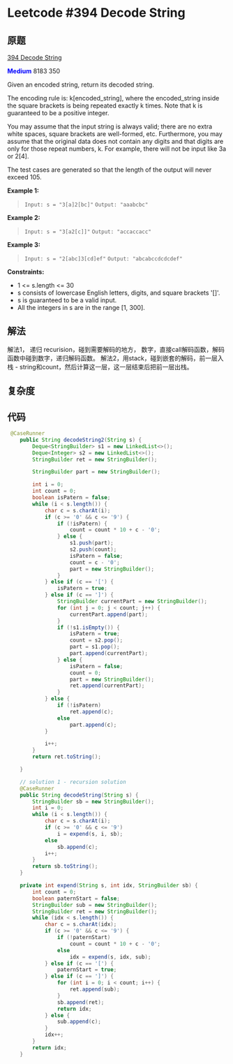 # Leetcode #394 Decode String

## 原题

[394 Decode String](https://leetcode.com/problems/decode-string/)

**<span style="color:blue">Medium</span>** 8183 350

Given an encoded string, return its decoded string.

The encoding rule is: k[encoded_string], where the encoded_string inside the square brackets is being repeated exactly k times. Note that k is guaranteed to be a positive integer.

You may assume that the input string is always valid; there are no extra white spaces, square brackets are well-formed, etc. Furthermore, you may assume that the original data does not contain any digits and that digits are only for those repeat numbers, k. For example, there will not be input like 3a or 2[4].

The test cases are generated so that the length of the output will never exceed 105.

**Example 1:**

> `Input: s = "3[a]2[bc]"`
`Output: "aaabcbc"`

**Example 2:**

> `Input: s = "3[a2[c]]"`
`Output: "accaccacc"`

**Example 3:**

> `Input: s = "2[abc]3[cd]ef"`
`Output: "abcabccdcdcdef"`

**Constraints:**

- 1 <= s.length <= 30
- s consists of lowercase English letters, digits, and square brackets '[]'.
- s is guaranteed to be a valid input.
- All the integers in s are in the range [1, 300].

## 解法

解法1， 递归 recurision，碰到需要解码的地方， 数字，直接call解码函数，解码函数中碰到数字，递归解码函数。
解法2，用stack，碰到嵌套的解码，前一层入栈 - string和count，然后计算这一层，这一层结束后把前一层出栈。


## 复杂度


## 代码

```Java
 @CaseRunner
    public String decodeString2(String s) {
        Deque<StringBuilder> s1 = new LinkedList<>();
        Deque<Integer> s2 = new LinkedList<>();
        StringBuilder ret = new StringBuilder();

        StringBuilder part = new StringBuilder();

        int i = 0;
        int count = 0;
        boolean isPatern = false;
        while (i < s.length()) {
            char c = s.charAt(i);
            if (c >= '0' && c <= '9') {
                if (!isPatern) {
                    count = count * 10 + c - '0';
                } else {
                    s1.push(part);
                    s2.push(count);
                    isPatern = false;
                    count = c - '0';
                    part = new StringBuilder();
                }
            } else if (c == '[') {
                isPatern = true;
            } else if (c == ']') {
                StringBuilder currentPart = new StringBuilder();
                for (int j = 0; j < count; j++) {
                    currentPart.append(part);
                }
                if (!s1.isEmpty()) {
                    isPatern = true;
                    count = s2.pop();
                    part = s1.pop();
                    part.append(currentPart);
                } else {
                    isPatern = false;
                    count = 0;
                    part = new StringBuilder();
                    ret.append(currentPart);
                }
            } else {
                if (!isPatern)
                    ret.append(c);
                else
                    part.append(c);
            }

            i++;
        }
        return ret.toString();

    }

    // solution 1 - recursion solution
    @CaseRunner
    public String decodeString(String s) {
        StringBuilder sb = new StringBuilder();
        int i = 0;
        while (i < s.length()) {
            char c = s.charAt(i);
            if (c >= '0' && c <= '9')
                i = expend(s, i, sb);
            else
                sb.append(c);
            i++;
        }
        return sb.toString();
    }

    private int expend(String s, int idx, StringBuilder sb) {
        int count = 0;
        boolean paternStart = false;
        StringBuilder sub = new StringBuilder();
        StringBuilder ret = new StringBuilder();
        while (idx < s.length()) {
            char c = s.charAt(idx);
            if (c >= '0' && c <= '9') {
                if (!paternStart)
                    count = count * 10 + c - '0';
                else
                    idx = expend(s, idx, sub);
            } else if (c == '[') {
                paternStart = true;
            } else if (c == ']') {
                for (int i = 0; i < count; i++) {
                    ret.append(sub);
                }
                sb.append(ret);
                return idx;
            } else {
                sub.append(c);
            }
            idx++;
        }
        return idx;
    }

```
